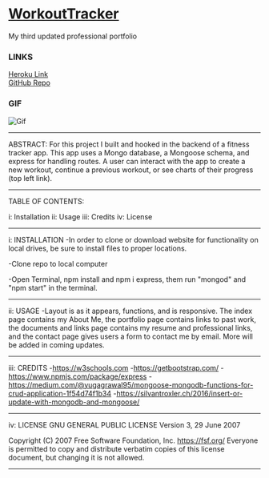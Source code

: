 # [WorkoutTracker](https://afternoon-cliffs-68969.herokuapp.com/?id=5e88566ca6747400178a6e25)
My third updated professional portfolio

### LINKS
[Heroku Link](https://afternoon-cliffs-68969.herokuapp.com/?id=5e88566ca6747400178a6e25)
<br>
[GitHub Repo](https://github.com/asuleigh/WorkoutTracker)

### GIF
![Gif](workoutGIF.gif)

<hr>

ABSTRACT: For this project I built and hooked in the backend of a fitness tracker app. This app uses a Mongo database, a Mongoose schema, and express for handling routes. A user can interact with the app to create a new workout, continue a previous workout, or see charts of their progress (top left link).

<hr>

TABLE OF CONTENTS:

i: Installation
ii: Usage
iii: Credits
iv: License

<hr>

i: INSTALLATION
-In order to clone or download website for functionality on local drives, be sure to install files to proper locations.

-Clone repo to local computer

-Open Terminal, npm install and npm i express, them run "mongod" and "npm start" in the terminal.

<hr>

ii: USAGE
-Layout is as it appears, functions, and is responsive. The index page contains my About Me, the portfolio page contains links to past work, the documents and links page contains my resume and professional links, and the contact page gives users a form to contact me by email. More will be added in coming updates.

<hr>

iii: CREDITS
-https://w3schools.com
-https://getbootstrap.com/
-https://www.npmjs.com/package/express
-https://medium.com/@yugagrawal95/mongoose-mongodb-functions-for-crud-application-1f54d74f1b34
-https://silvantroxler.ch/2016/insert-or-update-with-mongodb-and-mongoose/

<hr>

iv: LICENSE
GNU GENERAL PUBLIC LICENSE
Version 3, 29 June 2007

 Copyright (C) 2007 Free Software Foundation, Inc. <https://fsf.org/>
 Everyone is permitted to copy and distribute verbatim copies
 of this license document, but changing it is not allowed.

 <hr>